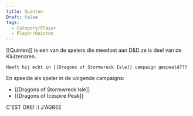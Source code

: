 ```yaml
---
title: Quinten
Draft: false
tags:
  - Category/Player
  - Player/Quinten
---
```

 [[Quinten]] is een van de spelers die meedoet aan D&D ze is deel van de Kluizenaren.

```ad-question
Heeft hij echt in [[Dragons of Stormwreck Isle]] campaign gespeeld???
```


 
 En speelde als speler in de volgende campaigns: 
* [[Dragons of Stormwreck Isle]] 
* [[Dragons of Icespire Peak]] 

C'EST OKE!  :)
J'AGREE 